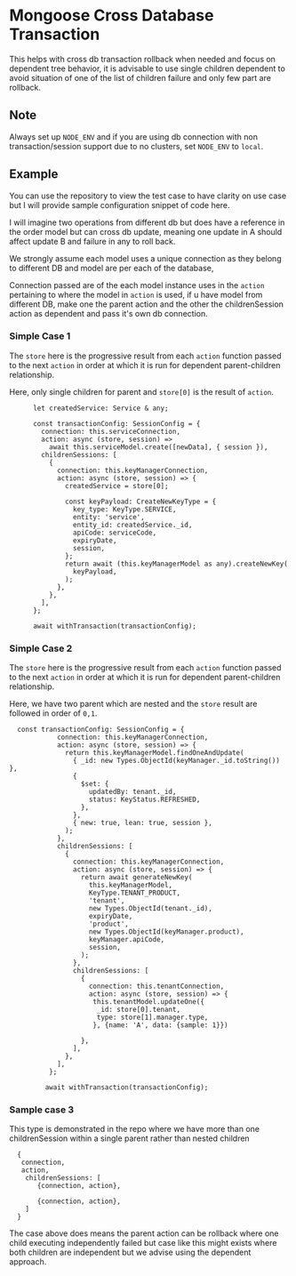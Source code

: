 # Mongoose Cross Database Transaction

This helps with cross db transaction rollback when needed and focus on dependent tree behavior, it is advisable to use single children dependent to avoid situation of one of the list of children failure and only few part are rollback.

## Note
Always set up `NODE_ENV` and if you are using db connection with non transaction/session support due to no clusters, set `NODE_ENV` to `local`.

## Example

You can use the repository to view the test case to have clarity on use case but I will provide sample configuration snippet of code here.

I will imagine two operations from different db but does have a reference in the order model but can cross db update, meaning one update in A should affect update B and failure in any to roll back.

We strongly assume each model uses a unique connection as they belong to different DB and model are per each of the database,

Connection passed are of the each model instance uses in the `action` pertaining to where the model in `action` is used, if u have model from different DB, make one the parent action and the other the childrenSession action as dependent and pass it's own db connection.

### Simple Case 1

The `store` here is the progressive result from each `action` function passed to the next `action` in order at which it is run for dependent parent-children relationship.

Here, only single children for parent and `store[0]` is the result of `action`.

```$
      let createdService: Service & any;

      const transactionConfig: SessionConfig = {
        connection: this.serviceConnection,
        action: async (store, session) =>
          await this.serviceModel.create([newData], { session }),
        childrenSessions: [
          {
            connection: this.keyManagerConnection,
            action: async (store, session) => {
              createdService = store[0];

              const keyPayload: CreateNewKeyType = {
                key_type: KeyType.SERVICE,
                entity: 'service',
                entity_id: createdService._id,
                apiCode: serviceCode,
                expiryDate,
                session,
              };
              return await (this.keyManagerModel as any).createNewKey(
                keyPayload,
              );
            },
          },
        ],
      };

      await withTransaction(transactionConfig);
```


### Simple Case 2

The `store` here is the progressive result from each `action` function passed to the next `action` in order at which it is run for dependent parent-children relationship.

Here,  we have two parent which are nested and the `store` result are followed in order of `0,1`.

```$
  const transactionConfig: SessionConfig = {
            connection: this.keyManagerConnection,
            action: async (store, session) => {
              return this.keyManagerModel.findOneAndUpdate(
                { _id: new Types.ObjectId(keyManager._id.toString()) },
                {
                  $set: {
                    updatedBy: tenant._id,
                    status: KeyStatus.REFRESHED,
                  },
                },
                { new: true, lean: true, session },
              );
            },
            childrenSessions: [
              {
                connection: this.keyManagerConnection,
                action: async (store, session) => {
                  return await generateNewKey(
                    this.keyManagerModel,
                    KeyType.TENANT_PRODUCT,
                    'tenant',
                    new Types.ObjectId(tenant._id),
                    expiryDate,
                    'product',
                    new Types.ObjectId(keyManager.product),
                    keyManager.apiCode,
                    session,
                  );
                },
                childrenSessions: [
                  {
                    connection: this.tenantConnection,
                    action: async (store, session) => {
                     this.tenantModel.updateOne({
                      _id: store[0].tenant,
                      type: store[1].manager.type,
                     }, {name: 'A', data: {sample: 1}})
                     
                  },
                ],
              },
            ],
          };
         
         await withTransaction(transactionConfig);

```

### Sample case 3
This type is demonstrated in the repo where we have more than one childrenSession within a single parent rather than nested children

```$
  {
   connection,
   action,
    childrenSessions: [
       {connection, action},
      
       {connection, action},
    ]
  }
```

The case above does means the parent action can be rollback where one child executing independently failed but case like this might exists where both children are independent but we advise using the dependent approach.
